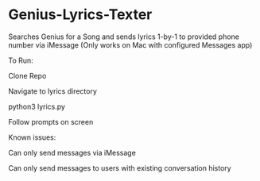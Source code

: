 # Genius-Lyrics-Texter
Searches Genius for a Song and sends lyrics 1-by-1 to provided phone number via iMessage 
(Only works on Mac with configured Messages app)


To Run:

Clone Repo

Navigate to lyrics directory

python3 lyrics.py

Follow prompts on screen


Known issues:

Can only send messages via iMessage

Can only send messages to users with existing conversation history
